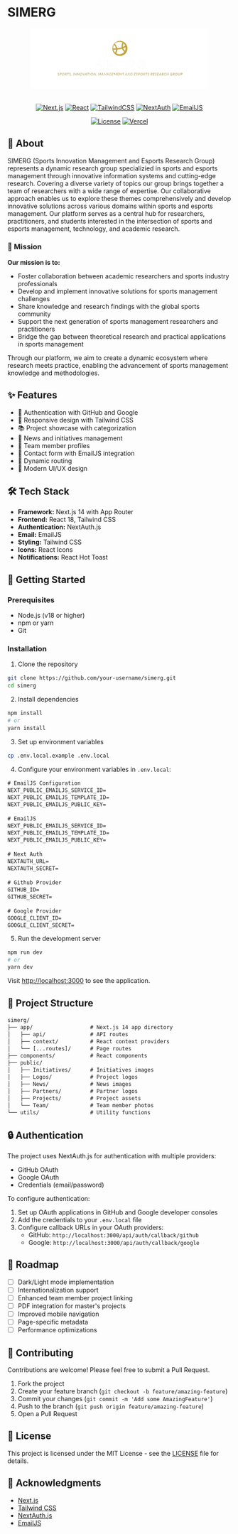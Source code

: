 # SIMERG

<div align="center">
  <img src="public/Logos/SIMERG.png" alt="SIMERG Logo" width="400"/>
  <br />
  <br />
  
  [![Next.js](https://img.shields.io/badge/Built%20with-Next.js%2014-000000?style=plastic&logo=next.js&logoColor=white)](https://nextjs.org/)
  [![React](https://img.shields.io/badge/Powered%20by-React%2018-%2361DAFB?style=plastic&logo=react&logoColor=white)](https://reactjs.org/)
  [![TailwindCSS](https://img.shields.io/badge/Styled%20with-Tailwind%20CSS-%2338B2AC?style=plastic&logo=tailwind-css&logoColor=white)](https://tailwindcss.com/)
  [![NextAuth](https://img.shields.io/badge/Secured%20by-NextAuth.js-%23000000?style=plastic&logo=auth0&logoColor=white)](https://next-auth.js.org/)
  [![EmailJS](https://img.shields.io/badge/Emails%20via-EmailJS-%23FF6B6B?style=plastic&logo=gmail&logoColor=white)](https://www.emailjs.com/)
  
  [![License](https://img.shields.io/badge/License-MIT-%23A31F34?style=plastic)](LICENSE)
  [![Vercel](https://img.shields.io/badge/Deployed%20on-Vercel-%23000000?style=plastic&logo=vercel&logoColor=white)](https://vercel.com/)
</div>

## 🚀 About

SIMERG (Sports Innovation Management and Esports Research Group) represents a dynamic research group specializied in sports and esports management through innovative information systems and cutting-edge research. Covering a diverse variety of topics our group brings together a team of researchers with a wide range of expertise. Our collaborative approach enables us to explore these themes comprehensively and develop innovative solutions across various domains within sports and esports management.
Our platform serves as a central hub for researchers, practitioners, and students interested in the intersection of sports and esports management, technology, and academic research.

### 🎯 Mission

**Our mission is to:**

- Foster collaboration between academic researchers and sports industry professionals
- Develop and implement innovative solutions for sports management challenges
- Share knowledge and research findings with the global sports community
- Support the next generation of sports management researchers and practitioners
- Bridge the gap between theoretical research and practical applications in sports management

Through our platform, we aim to create a dynamic ecosystem where research meets practice, enabling the advancement of sports management knowledge and methodologies.

## ✨ Features

- 🔐 Authentication with GitHub and Google
- 📱 Responsive design with Tailwind CSS
- 📚 Project showcase with categorization
- 📰 News and initiatives management
- 👥 Team member profiles
- 📧 Contact form with EmailJS integration
- 🔄 Dynamic routing
- 🎨 Modern UI/UX design

## 🛠️ Tech Stack

- **Framework:** Next.js 14 with App Router
- **Frontend:** React 18, Tailwind CSS
- **Authentication:** NextAuth.js
- **Email:** EmailJS
- **Styling:** Tailwind CSS
- **Icons:** React Icons
- **Notifications:** React Hot Toast

## 📝 Getting Started

### Prerequisites

- Node.js (v18 or higher)
- npm or yarn
- Git

### Installation

1. Clone the repository

```bash
git clone https://github.com/your-username/simerg.git
cd simerg
```

2. Install dependencies

```bash
npm install
# or
yarn install
```

3. Set up environment variables

```bash
cp .env.local.example .env.local
```

4. Configure your environment variables in `.env.local`:

```env
# EmailJS Configuration
NEXT_PUBLIC_EMAILJS_SERVICE_ID=
NEXT_PUBLIC_EMAILJS_TEMPLATE_ID=
NEXT_PUBLIC_EMAILJS_PUBLIC_KEY=

# EmailJS
NEXT_PUBLIC_EMAILJS_SERVICE_ID=
NEXT_PUBLIC_EMAILJS_TEMPLATE_ID=
NEXT_PUBLIC_EMAILJS_PUBLIC_KEY=

# Next Auth
NEXTAUTH_URL=
NEXTAUTH_SECRET=

# Github Provider
GITHUB_ID=
GITHUB_SECRET=

# Google Provider
GOOGLE_CLIENT_ID=
GOOGLE_CLIENT_SECRET=

```

5. Run the development server

```bash
npm run dev
# or
yarn dev
```

Visit [http://localhost:3000](http://localhost:3000) to see the application.

## 📁 Project Structure

```
simerg/
├── app/                  # Next.js 14 app directory
│   ├── api/              # API routes
│   ├── context/          # React context providers
│   └── [...routes]/      # Page routes
├── components/           # React components
├── public/
│   ├── Initiatives/      # Initiatives images
│   ├── Logos/            # Project logos
│   ├── News/             # News images
│   ├── Partners/         # Partner logos
│   ├── Projects/         # Project assets
│   └── Team/             # Team member photos
└── utils/                # Utility functions
```

## 🔒 Authentication

The project uses NextAuth.js for authentication with multiple providers:

- GitHub OAuth
- Google OAuth
- Credentials (email/password)

To configure authentication:

1. Set up OAuth applications in GitHub and Google developer consoles
2. Add the credentials to your `.env.local` file
3. Configure callback URLs in your OAuth providers:
   - GitHub: `http://localhost:3000/api/auth/callback/github`
   - Google: `http://localhost:3000/api/auth/callback/google`

## 🎯 Roadmap

- [ ] Dark/Light mode implementation
- [ ] Internationalization support
- [ ] Enhanced team member project linking
- [ ] PDF integration for master's projects
- [ ] Improved mobile navigation
- [ ] Page-specific metadata
- [ ] Performance optimizations

## 🤝 Contributing

Contributions are welcome! Please feel free to submit a Pull Request.

1. Fork the project
2. Create your feature branch (`git checkout -b feature/amazing-feature`)
3. Commit your changes (`git commit -m 'Add some AmazingFeature'`)
4. Push to the branch (`git push origin feature/amazing-feature`)
5. Open a Pull Request

## 📄 License

This project is licensed under the MIT License - see the [LICENSE](LICENSE) file for details.

## 🙏 Acknowledgments

- [Next.js](https://nextjs.org/)
- [Tailwind CSS](https://tailwindcss.com/)
- [NextAuth.js](https://next-auth.js.org/)
- [EmailJS](https://www.emailjs.com/)
